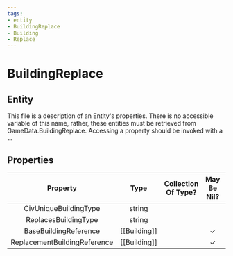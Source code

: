 ```yaml
---
tags:
- entity
- BuildingReplace
- Building
- Replace
---
```

# BuildingReplace
## Entity
This file is a description of an Entity's properties. There is no accessible variable of this name, rather, these entities must be retrieved from GameData.BuildingReplace. Accessing a property should be invoked with a `.`.
## Properties
|	Property	|	Type	|	Collection Of Type?	|	May Be Nil?	|	Default	|	References	|	Key	|	Notes	|
|	:-:	|	:-:	|	:-:	|	:-:	|	:-:	|	:-:	|	:-:	|	-:	|
|	CivUniqueBuildingType	|	string	|		|		|		|	[[Building]].BuildingType	|		|	|
|	ReplacesBuildingType	|	string	|		|		|		|	[[Building]].BuildingType	|		|	|
|	BaseBuildingReference	|	[[Building]]	|		|	✓	|		|		|		|	|
|	ReplacementBuildingReference	|	[[Building]]	|		|	✓	|		|		|		|	|
